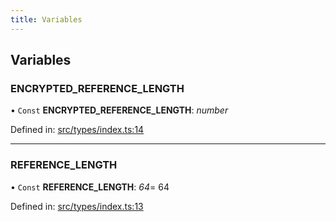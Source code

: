 ```yaml
---
title: Variables
---
```


## Variables

### ENCRYPTED\_REFERENCE\_LENGTH

• `Const` **ENCRYPTED\_REFERENCE\_LENGTH**: *number*

Defined in: [src/types/index.ts:14](https://github.com/ethersphere/bee-js/blob/313830a/src/types/index.ts#L14)

___

### REFERENCE\_LENGTH

• `Const` **REFERENCE\_LENGTH**: *64*= 64

Defined in: [src/types/index.ts:13](https://github.com/ethersphere/bee-js/blob/313830a/src/types/index.ts#L13)